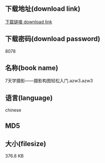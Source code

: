 ## 下载地址(download link)
[下载链接 download link](https://voluble-croquembouche-d321dc.netlify.app/?s=7%E5%A4%A9%E5%AD%A6%E6%91%84%E5%BD%B1%E2%80%94%E2%80%94%E6%91%84%E5%BD%B1%E6%9E%84%E5%9B%BE%E8%BD%BB%E6%9D%BE%E5%85%A5%E9%97%A8.azw3)

## 下载密码(download password)
8078

## 名称(book name)
7天学摄影——摄影构图轻松入门.azw3.azw3

## 语言(language)
chinese

## MD5


## 大小(filesize)
376.8 KB
